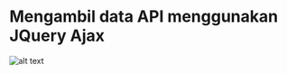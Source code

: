 # Mengambil data API menggunakan JQuery Ajax
![alt text](https://github.com/maylazidarahma/api.git/to/tabel.png)

